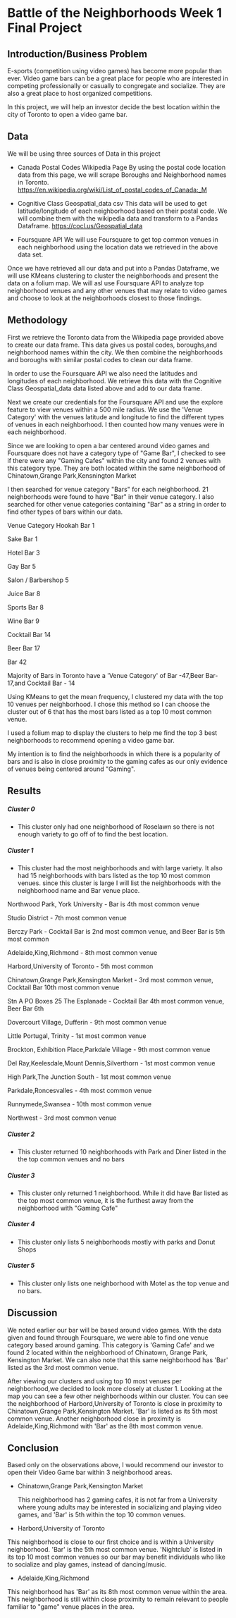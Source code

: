 # Battle of the Neighborhoods Week 1 Final Project

## Introduction/Business Problem

  E-sports (competition using video games) has become more popular than ever. Video game bars
  can be a great place for people who are interested in competing professionally or casually to congregate and socialize.
  They are also a great place to host organized competitions.
  
  In this project, we will help an investor decide the best location within the city of Toronto to open a video game bar. 
## Data

We will be using three sources of Data in this project

- Canada Postal Codes Wikipedia Page
  By using the postal code location data from this page, we will scrape Boroughs and Neighborhood names in Toronto.
  https://en.wikipedia.org/wiki/List_of_postal_codes_of_Canada:_M
  
- Cognitive Class Geospatial_data csv
  This data will be used to get latitude/longitude of each neighborhood based on their postal code. We will combine them with the wikipedia data and transform to a Pandas Dataframe.
  https://cocl.us/Geospatial_data
  
 - Foursquare API 
   We will use Foursquare to get top common venues in each neighborhood using the location data we retrieved in the above data set.
  
   
   
 Once we have retrieved all our data and put into a Pandas Dataframe, we will use KMeans clustering to cluster the neighborhoods and present the data on a folium map. We will asl use Foursquare API to analyze top neighborhood venues and any other venues that may relate 
to video games and choose to look at the neighborhoods closest to those findings.

## Methodology 
  First we retrieve the Toronto data from the Wikipedia page provided above to create our data frame. This data gives us postal codes, boroughs,and neighborhood names within the city. We then combine the neighborhoods and boroughs with similar postal codes to clean our data frame.
  
  In order to use the Foursquare API we also need the latitudes and longitudes of each neighborhood. We retrieve this data with the Cognitive Class Geospatial_data data listed above and add to our data frame. 
  
  Next we create our credentials for the Foursquare API and use the explore feature to view venues within a 500 mile radius. We use the 'Venue Category' with the venues latitude and longitude to find the different types of venues in each neighborhood. I then counted how many venues were in each neighborhood. 
  
  Since we are looking to open a bar centered around video games and Foursquare does not have a category type of "Game Bar", I checked to see if there were any "Gaming Cafes" within the city and found 2 venues with this category type. They are both located within the same neighborhood of Chinatown,Grange Park,Kensnington Market
  
  I then searched for venue category "Bars" for each neighborhood. 21 neighborhoods were found to have "Bar" in their venue category. I also searched for other venue categories containing "Bar" as a string in order to find other types of bars within our data. 
  
  Venue Category
Hookah Bar             1

Sake Bar               1

Hotel Bar              3

Gay Bar                5

Salon / Barbershop     5

Juice Bar              8

Sports Bar             8

Wine Bar               9

Cocktail Bar          14

Beer Bar              17

Bar                   42

Majority of Bars in Toronto have a 'Venue Category' of Bar -47,Beer Bar-17,and Cocktail Bar - 14


Using KMeans to get the mean frequency, I clustered my data with the top 10 venues per neighborhood. I chose this method so I can choose the cluster out of 6 that has the most bars listed as a top 10 most common venue.

I used a folium map to display the clusters to help me find the top 3 best neighborhoods to recommend opening a video game bar.

  My intention is to find the neighborhoods in which there is a popularity of bars and is also in close proximity to the gaming cafes as our only evidence of venues being centered around "Gaming".
  
## Results
##### Cluster 0 
- This cluster only had one neighborhood of Roselawn so there is not enough variety to go off of to find the best location.

##### Cluster 1 
- This cluster had the most neighborhoods and with large variety. It also had 15 neighborhoods with bars listed as the top 10 most common venues.
since this cluster is large I will list the neighborhoods with the neighborhood name and Bar venue place.

Northwood Park, York University - Bar is 4th most common venue

Studio District - 7th most common venue

Berczy Park - Cocktail Bar is 2nd most common venue, and Beer Bar is 5th most common

Adelaide,King,Richmond - 8th most common venue

Harbord,University of Toronto - 5th most common

Chinatown,Grange Park,Kensington Market - 3rd most common venue, Cocktail Bar 10th most common venue

Stn A PO Boxes 25 The Esplanade - Cocktail Bar 4th most common venue, Beer Bar 6th

Dovercourt Village, Dufferin - 9th most common venue

Little Portugal, Trinity - 1st most common venue

Brockton, Exhibition Place,Parkdale Village - 9th most common venue

Del Ray,Keelesdale,Mount Dennis,Silverthorn - 1st most common venue

High Park,The Junction South - 1st most common venue

Parkdale,Roncesvalles - 4th most common venue

Runnymede,Swansea - 10th most common venue

Northwest - 3rd most common venue


##### Cluster 2 
- This cluster returned 10 neighborhoods with Park and Diner listed in the the top common venues and no bars


##### Cluster 3 
- This cluster only returned 1 neighborhood. While it did have Bar listed as the top most common venue, it is the furthest away from the neighborhood with "Gaming Cafe"

##### Cluster 4 
- This cluster only lists 5 neighborhoods mostly with parks and Donut Shops 

##### Cluster 5 
- This cluster only lists one neighborhood with Motel as the top venue and no bars. 

## Discussion
We noted earlier our bar will be based around video games. With the data given and found through Foursquare, we were able to find one venue category based around gaming. This category is 'Gaming Cafe' and we found 2 located within the neighborhood of Chinatown, Grange Park, Kensington Market. We can also note that this same neighborhood has 'Bar' listed as the 3rd most common venue. 


After viewing our clusters and using top 10 most venues per neighborhood,we decided to look more closely at cluster 1. 
Looking at the map you can see a few other neighborhoods within our cluster. You can see the neighborhood of Harbord,University of Toronto is close in proximity to Chinatown,Grange Park,Kensington Market. 'Bar' is listed as its 5th most common venue. 
Another neighborhood close in proximity is Adelaide,King,Richmond with 'Bar' as the 8th most common venue.

## Conclusion 
Based only on the observations above, I would recommend our investor to open their Video Game bar within 3 neighborhood areas. 

- Chinatown,Grange Park,Kensington Market

  This neighborhood has 2 gaming cafes, it is not far from a University where young adults may be interested in socializing and playing video games, and 'Bar' is 5th within the top 10 common venues.
  
 - Harbord,University of Toronto
 
  This neighborhood is close to our first choice and is within a University neighborhood. 'Bar' is the 5th most common venue. 'Nightclub' is listed in its top 10 most common venues so our bar may benefit individuals who like to socialize and play games, instead of dancing/music.
  
 - Adelaide,King,Richmond
 
 This neighborhood has 'Bar' as its 8th most common venue within the area. This neighborhood is still within close proximity to remain relevant to people familiar to "game" venue places in the area.
 


